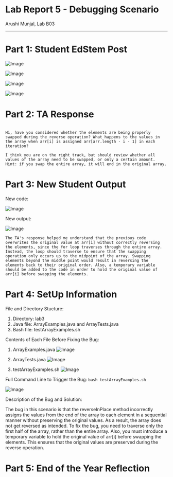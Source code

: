 # Lab Report 5 - Debugging Scenario
Arushi Munjal, Lab B03

---

# Part 1: Student EdStem Post

![Image](https://github.com/arushimunjal/cse15l-lab-reports/assets/127368251/bf850e59-dd88-43a0-a24f-4b92291a1b1c)

![Image](https://github.com/arushimunjal/cse15l-lab-reports/assets/127368251/0ced687c-45d1-47d6-96b5-88ef90bec8f9)

![Image](https://github.com/arushimunjal/cse15l-lab-reports/assets/127368251/013fe218-e105-4324-8832-3748d3409a50)

![Image](https://github.com/arushimunjal/cse15l-lab-reports/assets/127368251/1475c975-2e6f-4a3e-98d9-0190e5239226)


# Part 2: TA Response

```

Hi, have you considered whether the elements are being properly swapped during the reverse operation? What happens to the values in the array when arr[i] is assigned arr[arr.length - i - 1] in each iteration?

I think you are on the right track, but should review whether all values of the array need to be swapped, or only a certain amount. Hint: if you swap the entire array, it will end in the original array.

```

# Part 3: New Student Output

New code:

![Image](https://github.com/arushimunjal/cse15l-lab-reports/assets/127368251/e63f8c10-8bde-4df4-8723-3e7b5747cf46)

New output:

![Image](https://github.com/arushimunjal/cse15l-lab-reports/assets/127368251/e64f3964-2e44-4bd6-a474-3be0688b0bb4)

```
The TA's response helped me understand that the previous code overwrites the original value at arr[i] without correctly reversing the elements, since the for loop traverses through the entire array. Instead, the loop should traverse to ensure that the swapping operation only occurs up to the midpoint of the array. Swapping elements beyond the middle point would result in reversing the elements back to their original order. Also, a temporary variable should be added to the code in order to hold the original value of arr[i] before swapping the elements.

```

# Part 4: SetUp Information

File and Directory Stucture:

1. Directory: lab3
2. Java file: ArrayExamples.java and ArrayTests.java
3. Bash file: testArrayExamples.sh

Contents of Each File Before Fixing the Bug:

1. ArrayExamples.java ![Image](https://github.com/arushimunjal/cse15l-lab-reports/assets/127368251/d4c40a31-f206-4b14-9879-b6e7ffd38433)

2. ArrayTests.java ![Image](https://github.com/arushimunjal/cse15l-lab-reports/assets/127368251/6b02426e-910b-4622-aa94-65b3217c117a)

3. testArrayExamples.sh ![Image]("https://github.com/arushimunjal/cse15l-lab-reports/assets/127368251/e9948f5a-5cc6-456f-98f1-7bff456e1f20)


Full Command Line to Trigger the Bug: `bash testArrayExamples.sh`

![Image](https://github.com/arushimunjal/cse15l-lab-reports/assets/127368251/76accf61-b41a-4622-b079-ca81b88e65e8)


Description of the Bug and Solution:

The bug in this scenario is that the reverseInPlace method incorrectly assigns the values from the end of the array to each element in a sequential manner without preserving the original values. As a result, the array does not get reversed as intended. To fix the bug, you need to traverse only the first half of the array, rather than the entire array. Also, you must introduce a temporary variable to hold the original value of arr[i] before swapping the elements. This ensures that the original values are preserved during the reverse operation.

# Part 5: End of the Year Reflection


